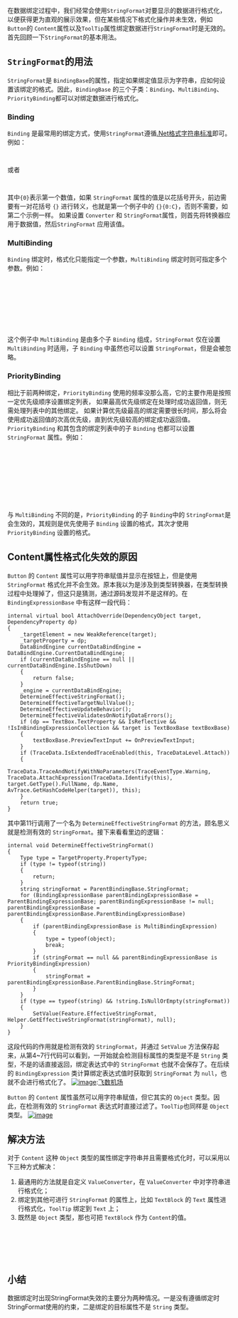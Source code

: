 
在数据绑定过程中，我们经常会使用`StringFormat`对要显示的数据进行格式化，以便获得更为直观的展示效果，但在某些情况下格式化操作并未生效，例如 `Button`的 `Content`属性以及`ToolTip`属性绑定数据进行`StringFormat`时是无效的。首先回顾一下`StringFormat`的基本用法。


## `StringFormat`的用法


`StringFormat`是 `BindingBase`的属性，指定如果绑定值显示为字符串，应如何设置该绑定的格式。因此，`BindingBase` 的三个子类：`Binding`、`MultiBinding`、`PriorityBinding`都可以对绑定数据进行格式化。


### Binding


`Binding` 是最常用的绑定方式，使用`StringFormat`遵循[.Net格式字符串标准](https://github.com)即可。例如：



```


```

或者



```


```

其中`{0}`表示第一个数值，如果 `StringFormat` 属性的值是以花括号开头，前边需要有一对花括号 `{}` 进行转义，也就是第一个例子中的 `{}{0:C}`，否则不需要，如第二个示例一样。
如果设置 `Converter` 和 `StringFormat`属性，则首先将转换器应用于数据值，然后`StringFormat` 应用该值。


### MultiBinding


`Binding` 绑定时，格式化只能指定一个参数，`MultiBinding` 绑定时则可指定多个参数。例如：



```

    
        
            
            
        
    


```

这个例子中 `MultiBinding` 是由多个子 `Binding` 组成，`StringFormat` 仅在设置 `MultiBinding` 时适用，子 `Binding` 中虽然也可以设置 `StringFormat`，但是会被忽略。


### PriorityBinding


相比于前两种绑定，`PriorityBinding` 使用的频率没那么高，它的主要作用是按照一定优先级顺序设置绑定列表， 如果最高优先级绑定在处理时成功返回值，则无需处理列表中的其他绑定。 如果计算优先级最高的绑定需要很长时间，那么将会使用成功返回值的次高优先级，直到优先级较高的绑定成功返回值。`PriorityBinding` 和其包含的绑定列表中的子 `Binding` 也都可以设置 `StringFormat` 属性。例如：



```

    
        
            
            
            
        
    


```

与 `MultiBinding` 不同的是，`PriorityBinding` 的子 `Binding`中的 `StringFormat`是会生效的，其规则是优先使用子 `Binding` 设置的格式，其次才使用`PriorityBinding` 设置的格式。


## Content属性格式化失效的原因


`Button` 的 `Content` 属性可以用字符串赋值并显示在按钮上，但是使用 `StringFormat` 格式化并不会生效。原本我以为是涉及到类型转换器，在类型转换过程中处理掉了，但这只是猜测，通过源码发现并不是这样的。在 `BindingExpressionBase` 中有这样一段代码：



```
internal virtual bool AttachOverride(DependencyObject target, DependencyProperty dp)
{
	_targetElement = new WeakReference(target);
	_targetProperty = dp;
	DataBindEngine currentDataBindEngine = DataBindEngine.CurrentDataBindEngine;
	if (currentDataBindEngine == null || currentDataBindEngine.IsShutDown)
	{
		return false;
	}
	_engine = currentDataBindEngine;
	DetermineEffectiveStringFormat();
	DetermineEffectiveTargetNullValue();
	DetermineEffectiveUpdateBehavior();
	DetermineEffectiveValidatesOnNotifyDataErrors();
	if (dp == TextBox.TextProperty && IsReflective && !IsInBindingExpressionCollection && target is TextBoxBase textBoxBase)
	{
		textBoxBase.PreviewTextInput += OnPreviewTextInput;
	}
	if (TraceData.IsExtendedTraceEnabled(this, TraceDataLevel.Attach))
	{
		TraceData.TraceAndNotifyWithNoParameters(TraceEventType.Warning, TraceData.AttachExpression(TraceData.Identify(this), target.GetType().FullName, dp.Name, AvTrace.GetHashCodeHelper(target)), this);
	}
	return true;
}

```

其中第11行调用了一个名为 `DetermineEffectiveStringFormat` 的方法，顾名思义就是检测有效的 `StringFormat`。接下来看看里边的逻辑：



```
internal void DetermineEffectiveStringFormat()
{
	Type type = TargetProperty.PropertyType;
	if (type != typeof(string))
	{
		return;
	}
	string stringFormat = ParentBindingBase.StringFormat;
	for (BindingExpressionBase parentBindingExpressionBase = ParentBindingExpressionBase; parentBindingExpressionBase != null; parentBindingExpressionBase = parentBindingExpressionBase.ParentBindingExpressionBase)
	{
		if (parentBindingExpressionBase is MultiBindingExpression)
		{
			type = typeof(object);
			break;
		}
		if (stringFormat == null && parentBindingExpressionBase is PriorityBindingExpression)
		{
			stringFormat = parentBindingExpressionBase.ParentBindingBase.StringFormat;
		}
	}
	if (type == typeof(string) && !string.IsNullOrEmpty(stringFormat))
	{
		SetValue(Feature.EffectiveStringFormat, Helper.GetEffectiveStringFormat(stringFormat), null);
	}
}

```

这段代码的作用就是检测有效的 `StringFormat`，并通过 `SetValue` 方法保存起来，从第4\~7行代码可以看到，一开始就会检测目标属性的类型是不是 `String` 类型，不是的话直接返回，绑定表达式中的 `StringFormat` 也就不会保存了。在后续的 `BindingExpression` 类计算绑定表达式值时获取到 `StringFormat` 为 `null`，也就不会进行格式化了。
[![image](https://img2024.cnblogs.com/blog/3056716/202408/3056716-20240830130432496-639077746.png)](https://github.com):[飞数机场](https://ze16.com)


`Button` 的 `Content` 属性虽然可以用字符串赋值，但它其实的 `Object` 类型。因此，在检测有效的 `StringFormat` 表达式时直接过滤了。`ToolTip`也同样是 `Object` 类型。
[![image](https://img2024.cnblogs.com/blog/3056716/202408/3056716-20240830130446906-1084937100.png)](https://github.com)


## 解决方法


对于 `Content` 这种 `Object` 类型的属性绑定字符串并且需要格式化时，可以采用以下三种方式解决：


1. 最通用的方法就是自定义 `ValueConverter`，在 `ValueConverter` 中对字符串进行格式化；
2. 绑定到其他可进行 `StringFormat` 的属性上，比如 `TextBlock` 的 `Text` 属性进行格式化，`ToolTip` 绑定到 `Text` 上；
3. 既然是 `Object` 类型，那也可把 `TextBlock` 作为 `Content`的值。



```

    
        
    


```

## 小结


数据绑定时出现StringFormat失效的主要分为两种情况。一是没有遵循绑定时StringFormat使用的约束，二是绑定的目标属性不是 `String` 类型。


